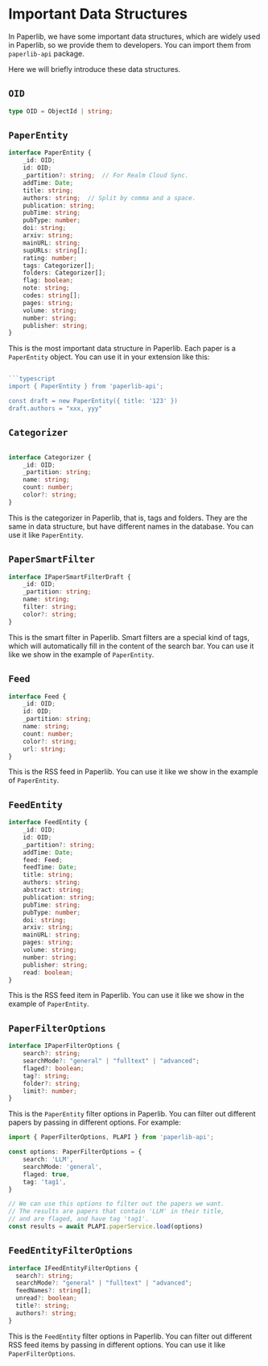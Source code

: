 # Important Data Structures

In Paperlib, we have some important data structures, which are widely used in Paperlib, so we provide them to developers. You can import them from `paperlib-api` package.

Here we will briefly introduce these data structures.

## `OID`

```typescript
type OID = ObjectId | string;
```

## `PaperEntity`

```typescript
interface PaperEntity {
    _id: OID;
    id: OID;
    _partition?: string;  // For Realm Cloud Sync.
    addTime: Date;
    title: string;
    authors: string;  // Split by comma and a space.
    publication: string;
    pubTime: string;
    pubType: number;
    doi: string;
    arxiv: string;
    mainURL: string;
    supURLs: string[];
    rating: number;
    tags: Categorizer[];
    folders: Categorizer[];
    flag: boolean;
    note: string;
    codes: string[];
    pages: string;
    volume: string;
    number: string;
    publisher: string;
}
```

This is the most important data structure in Paperlib. Each paper is a `PaperEntity` object. You can use it in your extension like this:

```typescript

```typescript
import { PaperEntity } from 'paperlib-api';

const draft = new PaperEntity({ title: '123' })
draft.authors = "xxx, yyy"
```


## `Categorizer`

```typescript

interface Categorizer {
    _id: OID;
    _partition: string;
    name: string;
    count: number;
    color?: string;
}
```

This is the categorizer in Paperlib, that is, tags and folders. They are the same in data structure, but have different names in the database. You can use it like `PaperEntity`.

## `PaperSmartFilter`

```typescript
interface IPaperSmartFilterDraft {
    _id: OID;
    _partition: string;
    name: string;
    filter: string;
    color?: string;
}
```

This is the smart filter in Paperlib. Smart filters are a special kind of tags, which will automatically fill in the content of the search bar. You can use it like we show in the example of `PaperEntity`.


## `Feed`

```typescript
interface Feed {
    _id: OID;
    id: OID;
    _partition: string;
    name: string;
    count: number;
    color?: string;
    url: string;
}
```

This is the RSS feed in Paperlib. You can use it like we show in the example of `PaperEntity`.

## `FeedEntity`

```typescript
interface FeedEntity {
    _id: OID;
    id: OID;
    _partition?: string;
    addTime: Date;
    feed: Feed;
    feedTime: Date;
    title: string;
    authors: string;
    abstract: string;
    publication: string;
    pubTime: string;
    pubType: number;
    doi: string;
    arxiv: string;
    mainURL: string;
    pages: string;
    volume: string;
    number: string;
    publisher: string;
    read: boolean;
}
```

This is the RSS feed item in Paperlib. You can use it like we show in the example of `PaperEntity`.

## `PaperFilterOptions`

```typescript
interface IPaperFilterOptions {
    search?: string;
    searchMode?: "general" | "fulltext" | "advanced";
    flaged?: boolean;
    tag?: string;
    folder?: string;
    limit?: number;
}
```

This is the `PaperEntity` filter options in Paperlib. You can filter out different papers by passing in different options. For example:
    
```typescript
import { PaperFilterOptions, PLAPI } from 'paperlib-api';

const options: PaperFilterOptions = {
    search: 'LLM',
    searchMode: 'general',
    flaged: true,
    tag: 'tag1',
}

// We can use this options to filter out the papers we want.
// The results are papers that contain 'LLM' in their title,
// and are flaged, and have tag 'tag1'.
const results = await PLAPI.paperService.load(options)
```

## `FeedEntityFilterOptions`

```typescript
interface IFeedEntityFilterOptions {
  search?: string;
  searchMode?: "general" | "fulltext" | "advanced";
  feedNames?: string[];
  unread?: boolean;
  title?: string;
  authors?: string;
}
```

This is the `FeedEntity` filter options in Paperlib. You can filter out different RSS feed items by passing in different options. You can use it like `PaperFilterOptions`.